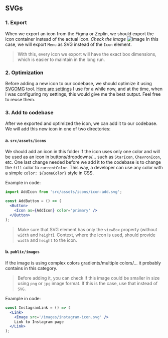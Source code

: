 ## SVGs

### 1. Export

When we export an icon from the Figma or Zeplin, we should export the icon container instead of the actual icon. _Check the image_
![image](https://user-images.githubusercontent.com/55184443/115124509-edfa2e80-9fc2-11eb-8386-fa29ad4c0548.png)
In this case, we will export `Menu` as SVG instead of the `Icon` element.

> With this, every icon we export will have the exact box dimensions, which is easier to maintain in the long run.

### 2. Optimization

Before adding a new icon to our codebase, we should optimize it using [SVGOMG](https://jakearchibald.github.io/svgomg/) tool. [Here are settings](https://gist.github.com/kristian240/bf7be2570e7cc8074718484130d5ae2e) I use for a while now, and at the time, when I was configuring my settings, this would give me the best output. Feel free to reuse them.

### 3. Add to codebase

After we exported and optimized the icon, we can add it to our codebase. We will add this new icon in one of two directories:

#### a. `src/assets/icons`

We should add an icon in this folder if the icon uses only one color and will be used as an icon in buttons/dropdowns/... such as `StarIcon`, `ChevronIcon`, etc. One last change needed before we add it to the codebase is to change the `fill` color to `currentColor`. This way, a developer can use any color with a simple `color: ${someColor}` style in CSS.

Example in code:

```jsx
import AddIcon from 'src/assets/icons/icon-add.svg';

const AddButton = () => (
  <Button>
    <Icon as={AddIcon} color='primary' />
  </Button>
);
```

> Make sure that SVG element has only the `viewBox` property (without `width` and `height`). Context, where the icon is used, should provide `width` and `height` to the icon.

#### b. `public/images`

If the image is using complex colors gradients/multiple colors/... it probably contains in this category.

> Before adding it, you can check if this image could be smaller in size using `png` or `jpg` image format. If this is the case, use that instead of `SVG`.

Example in code:

```jsx
const InstagramLink = () => (
  <Link>
    <Image src='/images/instagram-icon.svg' />
    Link to Instagram page
  </Link>
);
```

